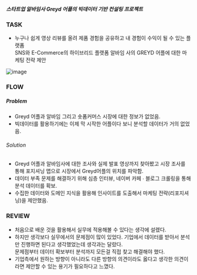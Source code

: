 ##### 스타트업 알바임사 Greyd 어플의 빅데이터 기반 컨설팅 프로젝트

### TASK
- 누구나 쉽게 영상 리뷰를 올려 제품 경험을 공유하고 내 경험이 수익이 될 수 있는 플랫폼 <br/> SNS와 E-Commerce의 하이브리드 플랫폼 알바임 사의 GREYD 어플에 대한 마케팅 전략 제안

![image](https://user-images.githubusercontent.com/103553532/200756150-be7ab58a-3c89-48d7-a2f4-f24ebf791127.png)

### FLOW

##### Problem
- Greyd 어플과 알바임 그리고 숏폼커머스 시장에 대한 정보가 없었음.
- 빅데이터를 활용하기에는 이제 막 시작한 어플이다 보니 분석할 데이터가 거의 없었음.

###### Solution
- Greyd 어플과 알바임사에 대한 조사와 실제 발표 영상까지 찾아봤고 시장 조사를 통해 포지셔닝 맵으로 시장에서 Greyd어플의 위치를 파악함.
- 데이터 부족 문제를 해결하기 위해 심층 인터뷰, 네이버 카페 ∙ 블로그 크롤링을 통해 분석 데이터를 확보.
- 수집한 데이터와 도메인 지식을 활용해 인사이트를 도출해서 마케팅 전략(리포지셔닝)을 제안했음.

### REVIEW
- 처음으로 배운 것을 활용해서 실무에 적용해볼 수 있다는 생각에 설렜다.
- 하지만 생각보다 실무에서의 문제점이 많이 있었다. 기업에서 데이터를 받아서 분석만 진행하면 된다고 생각했었는데 생각과는 달랐다. <br/> 문제점부터 데이터 확보부터 분석까지 모든걸 직접 찾고 해결해야 했다.
- 기업측에서 원하는 방향이 아니라도 다른 방향의 의견이라도 옳다고 생각한 의견이라면 제안할 수 있는 용기가 필요하다고 느꼈다.
